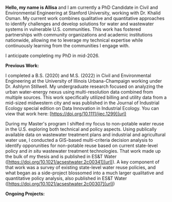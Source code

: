 **Hello, my name is Allisa** and I am currently a PhD Candidate in Civil and Environmental Engineering at Stanford University, working with Dr. Khalid Osman. My current work combines qualitative and quantitative approaches to identify challenges and develop solutions for water and wastewater systems in vulnerable U.S. communities. This work has fostered partnerships with community organizations and academic institutions nationwide, allowing me to leverage my technical expertise while continuously learning from the communities I engage with. 

I anticipate completing my PhD in mid-2026.

**Previous Work:**

I completed a B.S. (2020) and M.S. (2022) in Civil and Environmental Engineering at the University of Illinois Urbana-Champaign working under Dr. Ashlynn Stillwell. My undergraduate research focused on analyzing the urban water-energy nexus using multi-resolution data combined from multiple sources. This work specifically utilized billing and utility data from a mid-sized midwestern city and was published in the Journal of Industrial Ecology special edition on Data Innovation in Industrial Ecology. You can view that work here:  [https://doi.org/10.1111/jiec.1299](url)

During my Master's program I shifted my focus to non-potable water reuse in the U.S. exploring both technical and policy aspects. Using publically available data on wastewater treatment plans and industrial and agricultural water use, I conducted a GIS-based multi-criteria decision analysis to identify opporunities for non-potable reuse based on current state-level policy and _in situ_ wastewater treatment technologies. That work made up the bulk of my thesis and is published in ES&T Water ([https://doi.org/10.1021/acsestwater.2c00341](url)). A key component of that work was a survey of existing state-level water reuse policies, and what began as a side-project blossomed into a much larger qualitative and quantitative policy analysis, also published in ES&T Water ([https://doi.org/10.1021/acsestwater.2c00307](url))

**Ongoing Projects:**
